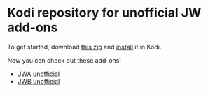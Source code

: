 # Kodi repository for unofficial JW add-ons

To get started, download
[this zip](https://github.com/allejok96/repository.allejok96/raw/master/downloads/repository.allejok96.zip)
and
[install](https://kodi.wiki/view/Add-on_manager#How_to_install_from_a_ZIP_file)
it in Kodi.

Now you can check out these add-ons:

- [JWA unofficial](https://github.com/allejok96/plugin.audio.jwa-unofficial)
- [JWB unofficial](https://github.com/allejok96/plugin.video.jwb-unofficial)
